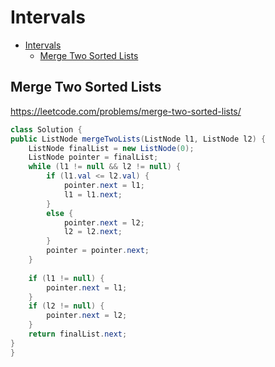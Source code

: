# Intervals

- [Intervals](#intervals)
  - [Merge Two Sorted Lists](#merge-two-sorted-lists)

[MDLink]: <>

## Merge Two Sorted Lists

https://leetcode.com/problems/merge-two-sorted-lists/

```java
class Solution {
public ListNode mergeTwoLists(ListNode l1, ListNode l2) {
    ListNode finalList = new ListNode(0);
    ListNode pointer = finalList;
    while (l1 != null && l2 != null) {
        if (l1.val <= l2.val) {
            pointer.next = l1;
            l1 = l1.next;
        }
        else {
            pointer.next = l2;
            l2 = l2.next;
        }
        pointer = pointer.next;
    }
    
    if (l1 != null) {
        pointer.next = l1;
    }
    if (l2 != null) {
        pointer.next = l2;
    }
    return finalList.next;
}
}
```

[Solution]: <>